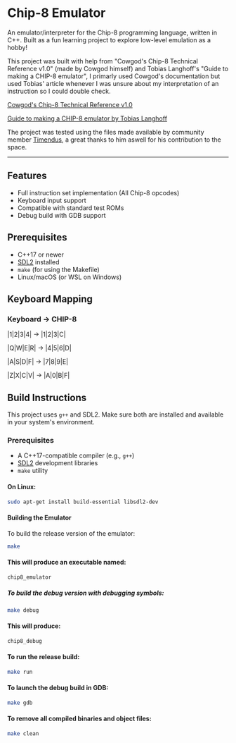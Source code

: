 #  Chip-8 Emulator

An emulator/interpreter for the Chip-8 programming language, written in C++. Built as a fun learning project to explore low-level emulation as a hobby!

This project was built with help from "Cowgod's Chip-8 Technical Reference v1.0" (made by Cowgod himself) and Tobias Langhoff's "Guide to making a CHIP-8 emulator", I primarly used Cowgod's documentation but used Tobias' article whenever I was unsure about my interpretation of an instruction so I could double check.

[Cowgod's Chip-8 Technical Reference v1.0](http://devernay.free.fr/hacks/chip8/C8TECH10.HTM#5xy0)

[Guide to making a CHIP-8 emulator by Tobias Langhoff](https://tobiasvl.github.io/blog/write-a-chip-8-emulator/)

The project was tested using the files made available by community member [Timendus](https://github.com/Timendus), a great thanks to him aswell for his contribution to the space.

---

##  Features

- Full instruction set implementation (All Chip-8 opcodes)
- Keyboard input support
- Compatible with standard test ROMs
- Debug build with GDB support


## Prerequisites

- C++17 or newer
- [SDL2](https://www.libsdl.org/) installed
- `make` (for using the Makefile)
- Linux/macOS (or WSL on Windows)



## Keyboard Mapping

### Keyboard → CHIP-8

|1|2|3|4| → |1|2|3|C|

|Q|W|E|R| → |4|5|6|D|

|A|S|D|F| → |7|8|9|E|

|Z|X|C|V| → |A|0|B|F|


## Build Instructions

This project uses `g++` and SDL2. Make sure both are installed and available in your system's environment.

### Prerequisites

- A C++17-compatible compiler (e.g., `g++`)
- [SDL2](https://www.libsdl.org/) development libraries
- `make` utility

#### On Linux:

```sh
sudo apt-get install build-essential libsdl2-dev
```

#### Building the Emulator

To build the release version of the emulator:

```sh
make
```

#### This will produce an executable named:

```sh
chip8_emulator
```

##### To build the debug version with debugging symbols:

```sh
make debug
```

#### This will produce:

```sh
chip8_debug
```


#### To run the release build:

```sh
make run
```

#### To launch the debug build in GDB:

```sh
make gdb
```

#### To remove all compiled binaries and object files:

```sh
make clean
```
